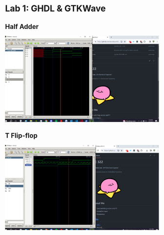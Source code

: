 # Lab 1: GHDL & GTKWave

## Half Adder
![](Resources\lab1_ha.png)

## T Flip-flop
![](Resources\lab1_tff.png)
